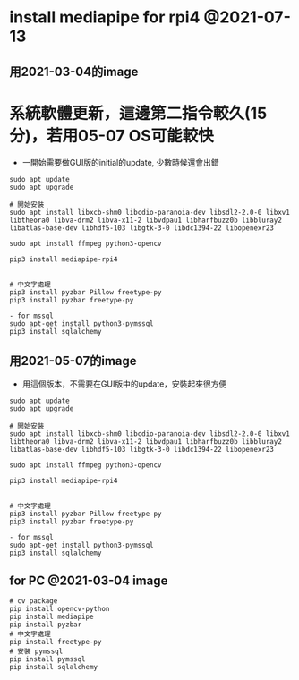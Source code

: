 # install mediapipe for rpi4 @2021-07-13

## 用2021-03-04的image

# 系統軟體更新，這邊第二指令較久(15分)，若用05-07 OS可能較快
- 一開始需要做GUI版的initial的update, 少數時候還會出錯

```
sudo apt update
sudo apt upgrade

# 開始安裝
sudo apt install libxcb-shm0 libcdio-paranoia-dev libsdl2-2.0-0 libxv1  libtheora0 libva-drm2 libva-x11-2 libvdpau1 libharfbuzz0b libbluray2 libatlas-base-dev libhdf5-103 libgtk-3-0 libdc1394-22 libopenexr23

sudo apt install ffmpeg python3-opencv

pip3 install mediapipe-rpi4


# 中文字處理
pip3 install pyzbar Pillow freetype-py
pip3 install pyzbar freetype-py

- for mssql
sudo apt-get install python3-pymssql
pip3 install sqlalchemy
```


## 用2021-05-07的image
- 用這個版本，不需要在GUI版中的update，安裝起來很方便

```
sudo apt update
sudo apt upgrade

# 開始安裝
sudo apt install libxcb-shm0 libcdio-paranoia-dev libsdl2-2.0-0 libxv1  libtheora0 libva-drm2 libva-x11-2 libvdpau1 libharfbuzz0b libbluray2 libatlas-base-dev libhdf5-103 libgtk-3-0 libdc1394-22 libopenexr23

sudo apt install ffmpeg python3-opencv

pip3 install mediapipe-rpi4


# 中文字處理
pip3 install pyzbar Pillow freetype-py
pip3 install pyzbar freetype-py

- for mssql
sudo apt-get install python3-pymssql
pip3 install sqlalchemy
```


## for PC @2021-03-04 image
```
# cv package
pip install opencv-python
pip install mediapipe
pip install pyzbar
# 中文字處理
pip install freetype-py
# 安裝 pymssql
pip install pymssql
pip install sqlalchemy
```
